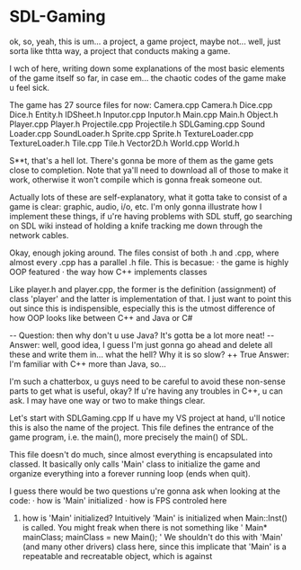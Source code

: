 # SDL-Gaming
ok, so, yeah, this is um... a project, a game project, maybe not... well, just sorta like thtta way, a project that conducts making a game.

I wch of here, writing down some explanations of the most basic elements of the game itself so far, in case em... the chaotic codes of the game make u feel sick.

The game has 27 source files for now:
Camera.cpp
Camera.h
Dice.cpp
Dice.h
Entity.h
IDSheet.h
Inputor.cpp
Inputor.h
Main.cpp
Main.h
Object.h
Player.cpp
Player.h
Projectile.cpp
Projectile.h
SDLGaming.cpp
Sound Loader.cpp
SoundLoader.h
Sprite.cpp
Sprite.h
TextureLoader.cpp
TextureLoader.h
Tile.cpp
Tile.h
Vector2D.h
World.cpp
World.h

S**t, that's a hell lot.
There's gonna be more of them as the game gets close to completion.
Note that ya'll need to download all of those to make it work, otherwise it won't compile which is gonna freak someone out.

Actually lots of these are self-explanatory, what it gotta take to consist of a game is clear: graphic, audio, i/o, etc.
I'm only gonna illustrate how I implement these things, if u're having problems with SDL stuff, go searching on SDL wiki instead of holding a knife tracking me down through the network cables.

Okay, enough joking around.
The files consist of both .h and .cpp, where almost every .cpp has a parallel .h file. This is becasue:
·   the game is highly OOP featured
·   the way how C++ implements classes

Like player.h and player.cpp, the former is the definition (assignment) of class 'player' and the latter is implementation of that.
I just want to point this out since this is indispensible, especially this is the utmost difference of how OOP looks like between C++ and Java or C#

-- Question: then why don't u use Java? It's gotta be a lot more neat!
-- Answer: well, good idea, I guess I'm just gonna go ahead and delete all these and write them in... what the hell? Why it is so slow?
++ True Answer: I'm familiar with C++ more than Java, so...

I'm such a chatterbox, u guys need to be careful to avoid these non-sense parts to get what is useful, okay?
If u're having any troubles in C++, u can ask. I may have one way or two to make things clear.


Let's start with SDLGaming.cpp
If u have my VS project at hand, u'll notice this is also the name of the project.
This file defines the entrance of the game program, i.e. the main(), more precisely the main() of SDL.

This file doesn't do much, since almost everything is encapsulated into classed. It basically only calls 'Main' class to initialize the game and organize everything into a forever running loop (ends when quit).

I guess there would be two questions u're gonna ask when looking at the code:
·   how is 'Main' initialized
·   how is FPS controled here

1. how is 'Main' initialized?
Intuitively 'Main' is initialized when Main::Inst() is called.
You might freak when there is not something like
'
Main* mainClass;
mainClass = new Main();
'
We shouldn't do this with 'Main' (and many other drivers) class here, since this implicate that 'Main' is a repeatable and recreatable object, which is against
